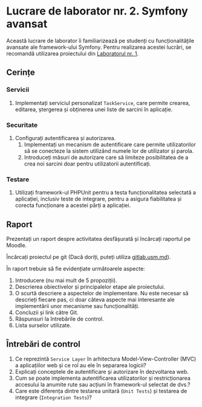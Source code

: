 # Lucrare de laborator nr. 2. Symfony avansat

Această lucrare de laborator îi familiarizează pe studenți cu funcționalitățile avansate ale framework-ului Symfony. Pentru realizarea acestei lucrări, se recomandă utilizarea proiectului din [Laboratorul nr. 1](../lab1/fwad01.ro.md).

## Cerințe

### Servicii

1. Implementați serviciul personalizat `TaskService`, care permite crearea, editarea, ștergerea și obținerea unei liste de sarcini în aplicație.

### Securitate

1. Configurați autentificarea și autorizarea.
   1. Implementați un mecanism de autentificare care permite utilizatorilor să se conecteze la sistem utilizând numele lor de utilizator și parola.
   2. Introduceți măsuri de autorizare care să limiteze posibilitatea de a crea noi sarcini doar pentru utilizatorii autentificați.

### Testare

1. Utilizați framework-ul PHPUnit pentru a testa funcționalitatea selectată a aplicației, inclusiv teste de integrare, pentru a asigura fiabilitatea și corecta funcționare a acestei părți a aplicației.

## Raport

Prezentați un raport despre activitatea desfășurată și încărcați raportul pe Moodle.

Încărcați proiectul pe git (Dacă doriți, puteți utiliza [gitlab.usm.md](https://gitlab.usm.md)).

În raport trebuie să fie evidențiate următoarele aspecte:

1. Introducere (nu mai mult de 5 propoziții).
2. Descrierea obiectivelor și principalelor etape ale proiectului.
3. O scurtă descriere a aspectelor de implementare. Nu este necesar să descrieți fiecare pas, ci doar câteva aspecte mai interesante ale implementării unor mecanisme sau funcționalități.
5. Concluzii și link către Git.
6. Răspunsuri la întrebările de control.
7. Lista surselor utilizate.

## Întrebări de control

1. Ce reprezintă `Service Layer` în arhitectura Model-View-Controller (MVC) a aplicațiilor web și ce rol au ele în separarea logicii?
2. Explicați conceptele de autentificare și autorizare în dezvoltarea web. 
3. Cum se poate implementa autentificarea utilizatorilor și restricționarea accesului la anumite rute sau acțiuni în framework-ul selectat de dvs.?
4. Care este diferența dintre testarea unitară (`Unit Tests`) și testarea de integrare (`Integration Tests`)?